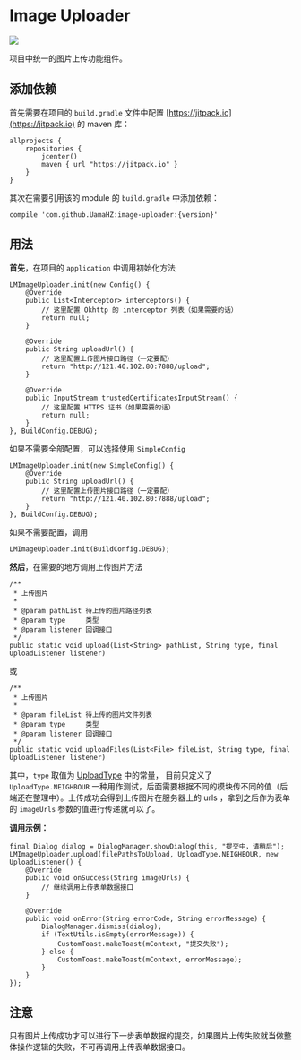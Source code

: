 # Image Uploader
[![](https://jitpack.io/v/UamaHZ/image-uploader.svg)](https://jitpack.io/#UamaHZ/image-uploader)

项目中统一的图片上传功能组件。

## 添加依赖
首先需要在项目的 `build.gradle` 文件中配置 [https://jitpack.io](https://jitpack.io) 的 maven 库：
```
allprojects {
    repositories {
        jcenter()
        maven { url "https://jitpack.io" }
    }
}
```
其次在需要引用该的 module 的 `build.gradle` 中添加依赖：
```
compile 'com.github.UamaHZ:image-uploader:{version}'
```

## 用法
**首先**，在项目的 `application` 中调用初始化方法
```
LMImageUploader.init(new Config() {
    @Override
    public List<Interceptor> interceptors() {
        // 这里配置 Okhttp 的 interceptor 列表（如果需要的话）
        return null;
    }

    @Override
    public String uploadUrl() {
        // 这里配置上传图片接口路径（一定要配）
        return "http://121.40.102.80:7888/upload";
    }

    @Override
    public InputStream trustedCertificatesInputStream() {
        // 这里配置 HTTPS 证书（如果需要的话）
        return null;
    }
}, BuildConfig.DEBUG);
```
如果不需要全部配置，可以选择使用 `SimpleConfig`
```
LMImageUploader.init(new SimpleConfig() {
    @Override
    public String uploadUrl() {
        // 这里配置上传图片接口路径（一定要配）
        return "http://121.40.102.80:7888/upload";
    }
}, BuildConfig.DEBUG);
```
如果不需要配置，调用
```
LMImageUploader.init(BuildConfig.DEBUG);
```

**然后**，在需要的地方调用上传图片方法
```
/**
 * 上传图片
 *
 * @param pathList 待上传的图片路径列表
 * @param type     类型
 * @param listener 回调接口
 */
public static void upload(List<String> pathList, String type, final UploadListener listener)
```
或
```
/**
 * 上传图片
 *
 * @param fileList 待上传的图片文件列表
 * @param type     类型
 * @param listener 回调接口
 */
public static void uploadFiles(List<File> fileList, String type, final UploadListener listener)
```
其中，`type` 取值为 [UploadType](https://github.com/UamaHZ/image-uploader/blob/master/src/main/java/cn/com/uama/imageuploader/UploadType.java) 中的常量，
目前只定义了 `UploadType.NEIGHBOUR` 一种用作测试，后面需要根据不同的模块传不同的值（后端还在整理中）。上传成功会得到上传图片在服务器上的 urls ，拿到之后作为表单的 `imageUrls` 参数的值进行传递就可以了。

**调用示例：**
```
final Dialog dialog = DialogManager.showDialog(this, "提交中，请稍后");
LMImageUploader.upload(filePathsToUpload, UploadType.NEIGHBOUR, new UploadListener() {
    @Override
    public void onSuccess(String imageUrls) {
        // 继续调用上传表单数据接口
    }

    @Override
    public void onError(String errorCode, String errorMessage) {
        DialogManager.dismiss(dialog);
        if (TextUtils.isEmpty(errorMessage)) {
            CustomToast.makeToast(mContext, "提交失败");
        } else {
            CustomToast.makeToast(mContext, errorMessage);
        }
    }
});
```

## 注意
只有图片上传成功才可以进行下一步表单数据的提交，如果图片上传失败就当做整体操作逻辑的失败，不可再调用上传表单数据接口。
